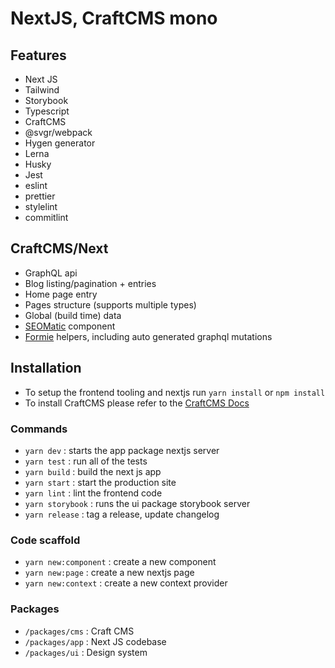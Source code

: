 # NextJS, CraftCMS mono

## Features

- Next JS
- Tailwind
- Storybook
- Typescript
- CraftCMS
- @svgr/webpack
- Hygen generator
- Lerna
- Husky
- Jest
- eslint
- prettier
- stylelint
- commitlint

## CraftCMS/Next

- GraphQL api
- Blog listing/pagination + entries
- Home page entry
- Pages structure (supports multiple types)
- Global (build time) data
- [SEOMatic](https://github.com/nystudio107/craft-seomatic) component
- [Formie](https://github.com/verbb/formie) helpers, including auto generated graphql mutations

## Installation

- To setup the frontend tooling and nextjs run `yarn install` or `npm install`
- To install CraftCMS please refer to the [CraftCMS Docs](https://craftcms.com/docs/3.x/installation.html)

### Commands

- `yarn dev` : starts the app package nextjs server
- `yarn test` : run all of the tests
- `yarn build` : build the next js app
- `yarn start` : start the production site
- `yarn lint` : lint the frontend code
- `yarn storybook` : runs the ui package storybook server
- `yarn release` : tag a release, update changelog

### Code scaffold

- `yarn new:component` : create a new component
- `yarn new:page` : create a new nextjs page
- `yarn new:context` : create a new context provider

### Packages

- `/packages/cms` : Craft CMS
- `/packages/app` : Next JS codebase
- `/packages/ui` : Design system
